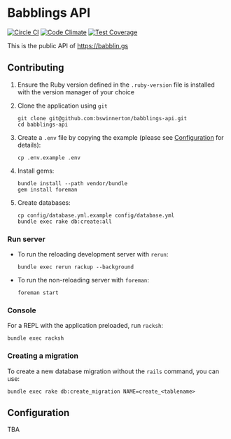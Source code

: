 # Babblings API

[![Circle CI](https://circleci.com/gh/bswinnerton/babblings-api.svg?style=shield)](https://circleci.com/gh/bswinnerton/babblings-api)
[![Code Climate](https://codeclimate.com/github/bswinnerton/babblings-api/badges/gpa.svg)](https://codeclimate.com/github/bswinnerton/babblings-api)
[![Test Coverage](https://codeclimate.com/github/bswinnerton/babblings-api/badges/coverage.svg)](https://codeclimate.com/github/bswinnerton/babblings-api/coverage)

This is the public API of https://babblin.gs

## Contributing

1. Ensure the Ruby version defined in the `.ruby-version` file is installed with
the version manager of your choice

2. Clone the application using `git`

    ```shell
    git clone git@github.com:bswinnerton/babblings-api.git
    cd babblings-api
    ```

3. Create a `.env` file by copying the example (please see
[Configuration](#configuration) for details):

    ```shell
    cp .env.example .env
    ```

4. Install gems:

    ```
    bundle install --path vendor/bundle
    gem install foreman
    ```

5. Create databases:

    ```shell
    cp config/database.yml.example config/database.yml
    bundle exec rake db:create:all
    ```

### Run server

- To run the reloading development server with `rerun`:

    ```shell
    bundle exec rerun rackup --background
    ```

- To run the non-reloading server with `foreman`:

    ```shell
    foreman start
    ```

### Console

For a REPL with the application preloaded, run `racksh`:

```shell
bundle exec racksh
```

### Creating a migration

To create a new database migration without the `rails` command, you can use:

```shell
bundle exec rake db:create_migration NAME=create_<tablename>
```

## Configuration

TBA
